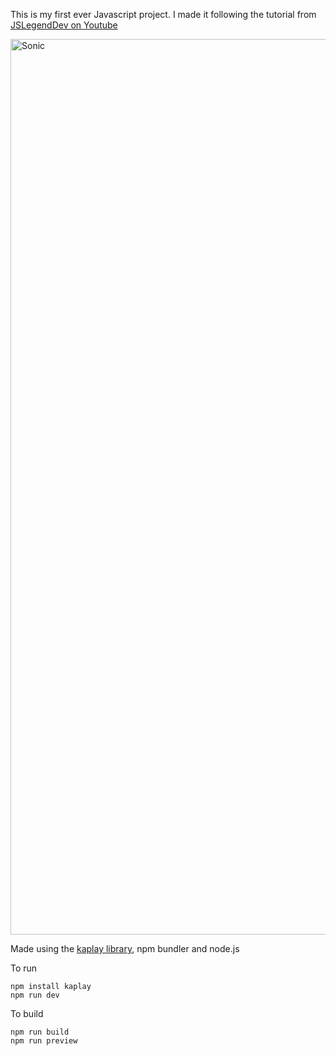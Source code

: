 This is my first ever Javascript project. I made it following the tutorial from [JSLegendDev on Youtube](https://www.youtube.com/watch?v=wfRvhPm5qFc&list=PLXKYLdkD1_a-lfXulF2-PBaHEtZIGrDF9&index=6&t=20s)

<img width="1433" alt="Sonic" src="https://github.com/user-attachments/assets/08aefbd4-cd5e-4726-aac9-a404af8f798d">

Made using the [kaplay library](https://kaplayjs.com), npm bundler and node.js

To run
```
npm install kaplay
npm run dev
```

To build
```
npm run build
npm run preview
```
